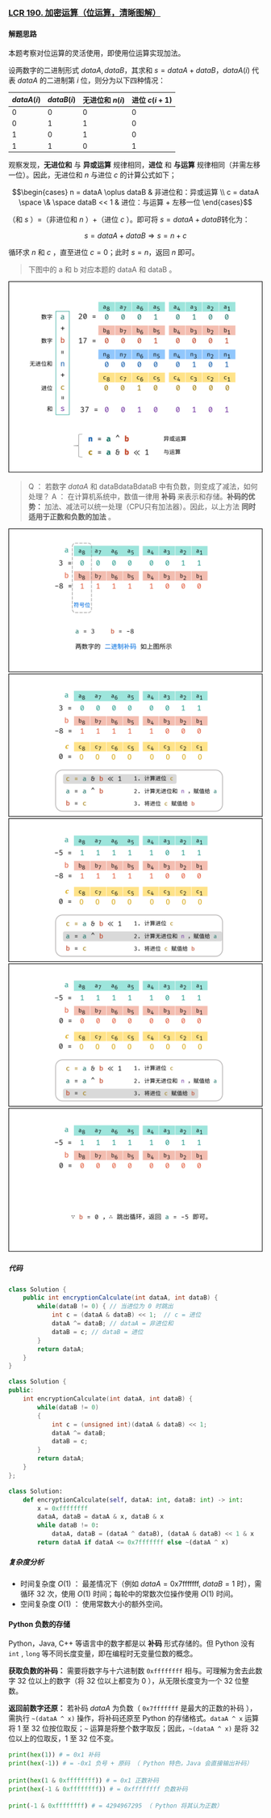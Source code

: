 ### [LCR 190. 加密运算（位运算，清晰图解）](https://leetcode.cn/problems/bu-yong-jia-jian-cheng-chu-zuo-jia-fa-lcof/solutions/210882/mian-shi-ti-65-bu-yong-jia-jian-cheng-chu-zuo-ji-7/)

#### 解题思路

本题考察对位运算的灵活使用，即使用位运算实现加法。

设两数字的二进制形式 $dataA, dataB$，其求和 $s = dataA + dataB$，$dataA(i)$ 代表 $dataA$ 的二进制第 $i$ 位，则分为以下四种情况：

| $dataA(i)$ | $dataB(i)$ | 无进位和 $n(i)$ | 进位 $c(i+1)$ |
| -- | -- | -- | -- |
| $0$ | $0$ | $0$ | $0$ |
| $0$ | $1$ | $1$ | $0$ |
| $1$ | $0$ | $1$ | $0$ |
| $1$ | $1$ | $0$ | $1$ |

观察发现，**无进位和** 与 **异或运算** 规律相同，**进位** 和 **与运算** 规律相同（并需左移一位）。因此，无进位和 $n$ 与进位 $c$ 的计算公式如下；

$$\begin{cases} n = dataA \oplus dataB & 非进位和：异或运算 \\ c = dataA \space \& \space dataB << 1 & 进位：与运算 + 左移一位 \end{cases}$$

（和 $s$ ）$=$（非进位和 $n$ ）$+$（进位 $c$ ）。即可将 $s = dataA + dataB$转化为：

$$s = dataA + dataB \Rightarrow s = n + c$$

循环求 $n$ 和 $c$ ，直至进位 $c = 0$；此时 $s = n$，返回 $n$ 即可。

> 下图中的 a 和 b 对应本题的 dataA 和 dataB 。

![](./assets/img/Solution0190_oth_01.png)

> Q ： 若数字 $dataA$ 和 dataBdataBdataB 中有负数，则变成了减法，如何处理？
> A ： 在计算机系统中，数值一律用 **补码** 来表示和存储。**补码的优势：** 加法、减法可以统一处理（CPU只有加法器）。因此，以上方法 **同时适用于正数和负数的加法** 。

![](./assets/img/Solution0190_oth_02.png)
![](./assets/img/Solution0190_oth_03.png)
![](./assets/img/Solution0190_oth_04.png)
![](./assets/img/Solution0190_oth_05.png)
![](./assets/img/Solution0190_oth_06.png)

##### 代码

```java
class Solution {
    public int encryptionCalculate(int dataA, int dataB) {
        while(dataB != 0) { // 当进位为 0 时跳出
            int c = (dataA & dataB) << 1;  // c = 进位
            dataA ^= dataB; // dataA = 非进位和
            dataB = c; // dataB = 进位
        }
        return dataA;
    }
}
```

```c++
class Solution {
public:
    int encryptionCalculate(int dataA, int dataB) {
        while(dataB != 0)
        {
            int c = (unsigned int)(dataA & dataB) << 1;
            dataA ^= dataB;
            dataB = c;
        }
        return dataA;
    }
};
```

```python
class Solution:
    def encryptionCalculate(self, dataA: int, dataB: int) -> int:
        x = 0xffffffff
        dataA, dataB = dataA & x, dataB & x
        while dataB != 0:
            dataA, dataB = (dataA ^ dataB), (dataA & dataB) << 1 & x
        return dataA if dataA <= 0x7fffffff else ~(dataA ^ x)
```

##### 复杂度分析

- 时间复杂度 $O(1)$ ： 最差情况下（例如 $dataA = \text{0x7fffffff}$, $dataB = 1$ 时），需循环 32 次，使用 $O(1)$ 时间；每轮中的常数次位操作使用 $O(1)$ 时间。
- 空间复杂度 $O(1)$ ： 使用常数大小的额外空间。

#### Python 负数的存储

Python，Java, C++ 等语言中的数字都是以 **补码** 形式存储的。但 Python 没有 `int` , `long` 等不同长度变量，即在编程时无变量位数的概念。

**获取负数的补码：** 需要将数字与十六进制数 `0xffffffff` 相与。可理解为舍去此数字 32 位以上的数字（将 32 位以上都变为 $0$ ），从无限长度变为一个 32 位整数。

**返回前数字还原：** 若补码 $dataA$ 为负数（ `0x7fffffff` 是最大的正数的补码 ），需执行 `~(dataA ^ x)` 操作，将补码还原至 Python 的存储格式。`dataA ^ x` 运算将 1 至 32 位按位取反；`~` 运算是将整个数字取反；因此，`~(dataA ^ x)` 是将 32 位以上的位取反，1 至 32 位不变。

```python
print(hex(1)) # = 0x1 补码
print(hex(-1)) # = -0x1 负号 + 原码 （ Python 特色，Java 会直接输出补码）

print(hex(1 & 0xffffffff)) # = 0x1 正数补码
print(hex(-1 & 0xffffffff)) # = 0xffffffff 负数补码

print(-1 & 0xffffffff) # = 4294967295 （ Python 将其认为正数）
```
